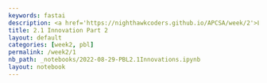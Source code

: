 ```yaml
---
keywords: fastai
description: <a href='https://nighthawkcoders.github.io/APCSA/week/2'>Link to assignment</a>
title: 2.1 Innovation Part 2
layout: default
categories: [week2, pbl]
permalink: /week2/1
nb_path: _notebooks/2022-08-29-PBL2.1Innovations.ipynb
layout: notebook
---
```


<!--
#################################################
### THIS FILE WAS AUTOGENERATED! DO NOT EDIT! ###
#################################################
# file to edit: _notebooks/2022-08-29-PBL2.1Innovations.ipynb
-->

<div class="container" id="notebook-container">
        
</div>
 

